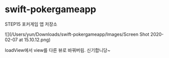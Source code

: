# swift-pokergameapp
STEP15 포커게임 앱 저장소

![](/Users/yun/Downloads/swift-pokergameapp/Images/Screen Shot 2020-02-07 at 15.10.12.png)



loadView에서 view를 다른 뷰로 바꿔버림. 신기합니당~